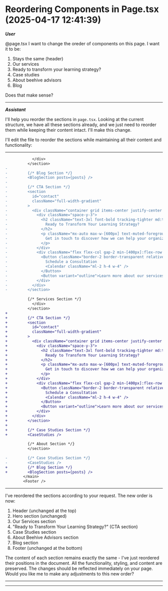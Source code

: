 <!-- Generated by SpecStory -->

# Reordering Components in Page.tsx (2025-04-17 12:41:39)

_**User**_

@page.tsx I want to change the oreder of components on this page. I want it to be:

1) Stays the same (header)
2) Our services
3) Ready to transform your learning strategy?
4) Case studies
5) About beehive advisors
6) Blog

Does that make sense? 

---

_**Assistant**_

I'll help you reorder the sections in `page.tsx`. Looking at the current structure, we have all these sections already, and we just need to reorder them while keeping their content intact. I'll make this change.

I'll edit the file to reorder the sections while maintaining all their content and functionality:

---

```diff
            </div>
          </section>
- 
-         {/* Blog Section */}
-         <BlogSection posts={posts} />
- 
-         {/* CTA Section */}
-         <section
-           id="contact"
-           className="full-width-gradient"
-         >
-           <div className="container grid items-center justify-center gap-4 px-4 text-center md:px-6">
-             <div className="space-y-3">
-               <h2 className="text-3xl font-bold tracking-tighter md:text-4xl/tight">
-                 Ready to Transform Your Learning Strategy?
-               </h2>
-               <p className="mx-auto max-w-[600px] text-muted-foreground md:text-xl/relaxed lg:text-base/relaxed xl:text-xl/relaxed">
-                 Get in touch to discover how we can help your organization thrive.
-               </p>
-             </div>
-             <div className="flex flex-col gap-2 min-[400px]:flex-row justify-center">
-               <Button className="border-2 border-transparent relative before:absolute before:inset-0 before:rounded-[inherit] before:p-[3px] before:bg-gradient-to-r before:from-yellow-400 before:to-blue-400 before:-z-10 after:absolute after:inset-[3px] after:rounded-[inherit] after:bg-white after:-z-10 text-black hover:before:from-yellow-500 hover:before:to-blue-500">
-                 Schedule a Consultation
-                 <Calendar className="ml-2 h-4 w-4" />
-               </Button>
-               <Button variant="outline">Learn more about our services</Button>
-             </div>
-           </div>
-         </section>
  
          {/* Services Section */}
            </div>
          </section>
+ 
+         {/* CTA Section */}
+         <section
+           id="contact"
+           className="full-width-gradient"
+         >
+           <div className="container grid items-center justify-center gap-4 px-4 text-center md:px-6">
+             <div className="space-y-3">
+               <h2 className="text-3xl font-bold tracking-tighter md:text-4xl/tight">
+                 Ready to Transform Your Learning Strategy?
+               </h2>
+               <p className="mx-auto max-w-[600px] text-muted-foreground md:text-xl/relaxed lg:text-base/relaxed xl:text-xl/relaxed">
+                 Get in touch to discover how we can help your organization thrive.
+               </p>
+             </div>
+             <div className="flex flex-col gap-2 min-[400px]:flex-row justify-center">
+               <Button className="border-2 border-transparent relative before:absolute before:inset-0 before:rounded-[inherit] before:p-[3px] before:bg-gradient-to-r before:from-yellow-400 before:to-blue-400 before:-z-10 after:absolute after:inset-[3px] after:rounded-[inherit] after:bg-white after:-z-10 text-black hover:before:from-yellow-500 hover:before:to-blue-500">
+                 Schedule a Consultation
+                 <Calendar className="ml-2 h-4 w-4" />
+               </Button>
+               <Button variant="outline">Learn more about our services</Button>
+             </div>
+           </div>
+         </section>
+ 
+         {/* Case Studies Section */}
+         <CaseStudies />
  
          {/* About Section */}
          </section>
  
-         {/* Case Studies Section */}
-         <CaseStudies />
+         {/* Blog Section */}
+         <BlogSection posts={posts} />
        </main>
        <Footer />
```

---

I've reordered the sections according to your request. The new order is now:

1. Header (unchanged at the top)
2. Hero section (unchanged)
3. Our Services section
4. "Ready to Transform Your Learning Strategy?" (CTA section)
5. Case Studies section
6. About Beehive Advisors section
7. Blog section
8. Footer (unchanged at the bottom)

The content of each section remains exactly the same - I've just reordered their positions in the document. All the functionality, styling, and content are preserved. The changes should be reflected immediately on your page. Would you like me to make any adjustments to this new order?

---



---

